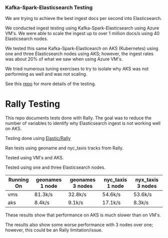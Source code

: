 ### Kafka-Spark-Elasticsearch Testing
We are trying to achieve the best ingest docs per second into Elasticsearch.

We conducted ingest testing using Kafka-Spark-Elasticsearch using Azure VM's. We were able to scale the ingest up to over 1 million docs/s using 40 Elasticsearch nodes.

We tested this same Kafka-Spark-Elasticearch on AKS (Kubernetes) using one and three Elasticsearch nodes using AKS; however, the ingest rates was about 20% of what we saw when using Azure VM's.

We tried numerous tuning exercises to try to isolate why AKS was not performing as well and was not scaling.

See this [repo](https://github.com/david618/elasticsearch/tree/master/rally) for more details of the testing.


# Rally Testing

This repo documents tests done with Rally.  The goal was to reduce the number of variables to identify why Elasticsearch ingest is not working well on AKS. 

Testing done using [Elastic/Rally](https://github.com/elastic/rally)

Ran tests using geoname and nyc_taxis tracks from Rally.

Tested using VM's and AKS.  

Tested using one and three Elasticsearch nodes.

|Running On|geonames 1 node|geonames 3 nodes|nyc_taxis 1 node|nyx_taxis 3 nodes|
|----------|---------------|----------------|----------------|-----------------|
|vms       |81.3k/s        |32.8k/s         |54.6k/s         |53.6k/s          |
|aks       |8.4k/s         |9.1k/s          |17.1k/s         |8.3k/s           |

These results show that performance on AKS is much slower than on VM's.

The results also show some worse performance with 3 nodes over one; however, this could be an Rally limitation/issue. 


